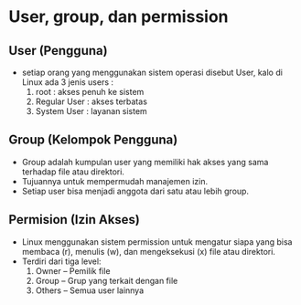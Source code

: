 # User, group, dan permission

## User (Pengguna)
  - setiap orang yang menggunakan sistem operasi disebut User, kalo di Linux ada 3 jenis users :
    1) root   : akses penuh ke sistem
      2. Regular User : akses terbatas
      3. System User : layanan sistem
## Group (Kelompok Pengguna)
  - Group adalah kumpulan user yang memiliki hak akses yang sama terhadap file atau direktori.
  - Tujuannya untuk mempermudah manajemen izin.
  - Setiap user bisa menjadi anggota dari satu atau lebih group.
## Permision (Izin Akses)
  - Linux menggunakan sistem permission untuk mengatur siapa yang bisa membaca (r), menulis (w), dan mengeksekusi (x) file atau direktori.
  - Terdiri dari tiga level:
    1. Owner – Pemilik file
    2. Group – Grup yang terkait dengan file
    3. Others – Semua user lainnya

